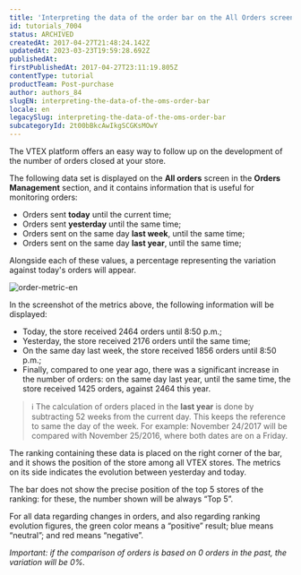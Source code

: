 ```yaml
---
title: 'Interpreting the data of the order bar on the All Orders screen'
id: tutorials_7004
status: ARCHIVED
createdAt: 2017-04-27T21:48:24.142Z
updatedAt: 2023-03-23T19:59:28.692Z
publishedAt: 
firstPublishedAt: 2017-04-27T23:11:19.805Z
contentType: tutorial
productTeam: Post-purchase
author: authors_84
slugEN: interpreting-the-data-of-the-oms-order-bar
locale: en
legacySlug: interpreting-the-data-of-the-oms-order-bar
subcategoryId: 2t00bBkcAwIkgSCGKsMOwY
---
```


The VTEX platform offers an easy way to follow up on the development of the number of orders closed at your store. 

The following data set is displayed on the __All orders__ screen in the __Orders Management__ section, and it contains information that is useful for monitoring orders:

- Orders sent __today__ until the current time;
- Orders sent __yesterday__ until the same time;
- Orders sent on the same day __last week__, until the same time;
- Orders sent on the same day __last year__,  until the same time;

Alongside each of these values, a percentage representing the variation against today's orders will appear.

![order-metric-en](//images.ctfassets.net/alneenqid6w5/6gLFOziUnYEGuyU6S8iUuA/58c55d9286f28db09faf423fa6c5d2da/order-metric-en.png)

In the screenshot of the metrics above, the following information will be displayed:

- Today, the store received 2464 orders until 8:50 p.m.;
- Yesterday, the store received 2176 orders until the same time;
- On the same day last week, the store received 1856 orders until 8:50 p.m.;
- Finally, compared to one year ago, there was a significant increase in the number of orders: on the same day last year, until the same time, the store received 1425 orders, against 2464 this year.

>ℹ️ The calculation of orders placed in the **last year** is done by subtracting 52 weeks from the current day. This keeps the reference to same the day of the week. For example: November 24/2017 will be compared with November 25/2016, where both dates are on a Friday.

The ranking containing these data is placed on the right corner of the bar, and it shows the position of the store among all VTEX stores. The metrics on its side indicates the evolution between yesterday and today. 

The bar does not show the precise position of the top 5 stores of the ranking: for these, the number shown will be always “Top 5”.

For all data regarding changes in orders, and also regarding ranking evolution figures, the green color means a “positive” result; blue means “neutral”; and red means “negative”.

_Important: if the comparison of orders is based on 0 orders in the past, the variation will be 0%._
